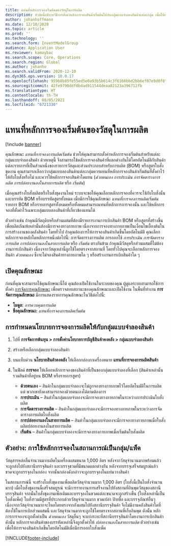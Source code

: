 ```yaml
---
title: แทนที่หลักการจองเริ่มต้นของวัสดุในการผลิต
description: หัวข้อนี้อธิบายวิธีการตั้งค่าหลักการจองสินค้าเริ่มต้นให้กับกลุ่มแบบจำลองสินค้าแต่ละกลุ่ม เพื่อให้สามารถใช้หลักการจองสินค้าที่แตกต่างกันได้โดยอัตโนมัติกับสินค้าแต่ละรายการ ที่เป็นส่วนหนึ่งของรายการวัสดุและส่วนประกอบสำหรับการผลิต (BOM) หรือสูตรใบสั่งชุดงาน
author: johanhoffmann
ms.date: 12/10/2020
ms.topic: article
ms.prod: ''
ms.technology: ''
ms.search.form: InventModelGroup
audience: Application User
ms.reviewer: kamaybac
ms.search.scope: Core, Operations
ms.search.region: Global
ms.author: johanho
ms.search.validFrom: 2020-12-10
ms.dyn365.ops.version: 10.0.17
ms.openlocfilehash: 959b8b85fe55ed5e0a93b5b614c3f6166bbd2bb6ef07e9d0f0f4c2b1ea3c4659
ms.sourcegitcommit: 42fe9790ddf0bdad911544deaa82123a396712fb
ms.translationtype: HT
ms.contentlocale: th-TH
ms.lasthandoff: 08/05/2021
ms.locfileid: "6721330"
---
```

# <a name="override-the-default-reservation-principle-for-materials-in-production"></a>แทนที่หลักการจองเริ่มต้นของวัสดุในการผลิต

[!include [banner](../includes/banner.md)]

คุณลักษณะ *แทนที่การจองการผลิตเริ่มต้น* ช่วยให้คุณสามารถตั้งค่าหลักการจองเริ่มต้นสำหรับแต่ละกลุ่มแบบจำลองสินค้า ด้วยเหตุนี้ จึงสามารถใช้หลักการจองสินค้าที่แตกต่างกันได้โดยอัตโนมัติกับสินค้าแต่ละรายการที่เป็นส่วนหนึ่งของรายการวัสดุและส่วนประกอบสำหรับการผลิต (BOM) หรือสูตรใบสั่งชุดงาน คุณสามารถเลือกว่ากลุ่มแบบลองสินค้าแต่ละกลุ่มควรแทนที่หลักการจองสินค้าเริ่มต้นที่ตั้งค่าไว้ให้กับใบสั่งหรือไม่ และควรใช้หลักการจองสินค้าใดแทน (*ด้วยตนเอง* *การประเมิน* *การจัดตารางการผลิต* *การปล่อยงานลงในสายการผลิต* หรือ *เริ่มต้น*)

เมื่อคุณสร้างใบสั่งผลิตหรือใบสั่งชุดงานใหม่ ระบบจะขอให้คุณเลือกหลักการจองที่ควรจะใช้กับใบสั่งนั้นและบรรทัด BOM หรือบรรทัดสูตรทั้งหมด เมื่อมีการใช้คุณลักษณะ *แทนที่การจองการผลิตเริ่มต้น* รายการ BOM หรือรายการสูตรทั้งหมดหรือทั้งหมดสามารถแทนที่หลักการการจองนั้น และใช้หลักการจองที่ตั้งค่าไว้เฉพาะกลุ่มแบบลองสินค้าที่เกี่ยวข้องแทนได้

ตัวอย่างเช่น ถ้าคุณมีวัตถุดิบหรือส่วนผสมที่ต้องมีรายการงานการเบิกสินค้า BOM หรือสูตรที่สร้างขึ้นเพื่อผลิตภัณฑ์เหล่านั้นต้องมีการจองทางกายภาพ เนื่องจากการจองทางกายภาพเป็นเงื่อนไขเบื้องต้นในการสร้างงานของคลังสินค้า โดยทั่วไป ถ้าคุณต้องการให้การจองสินค้าเกิดขึ้นโดยอัตโนมัติ คุณเลือกหลักการจองหลักใดหลักการหนึ่งต่อไปนี้: การจัดตารางการผลิต การออกใช้ *การประเมิน* *การจัดตารางการผลิต* *การปล่อยงานลงในสายการผลิต* หรือ *เริ่มต้น* ตรงกันข้าม ถ้าคุณมีวัสดุหรือส่วนผสมที่ไม่ต้องงานการเบิกสินค้า เนื่องจากวัสดุเหล่านี้ถูกใช้โดยตรงจากสถานที่ โดยทั่วไปคุณจะเลือกหลักการจองสินค้า *ด้วยตนเอง* ซึ่งจะไม่จองสินค้าทางกายภาพใด ๆ หรือสร้างงานการเบิกสินค้าใด ๆ

## <a name="turn-on-the-feature"></a>เปิดคุณลักษณะ

ก่อนที่คุณจะสามารถใช้คุณลักษณะนี้ได้ คุณต้องเปิดใช้งานในระบบของคุณ ผู้ดูแลระบบสามารถใช้การตั้งค่า [การจัดการคุณลักษณะ](../../fin-ops-core/fin-ops/get-started/feature-management/feature-management-overview.md) เพื่อตรวจสอบสถานะของคุณลักษณะและเปิดใช้งาน ในพื้นที่ทำงาน **การจัดการคุณลักษณะ** มีการแสดงรายการคุณลักษณะในวิธีต่อไปนี้:

- **โมดูล:** *การควบคุมการผลิต*
- **ชื่อคุณลักษณะ:** *แทนที่การจองการผลิตเริ่มต้น*

## <a name="assign-a-production-reservation-policy-to-an-item-model-group"></a>การกําหนดนโยบายการจองการผลิตให้กับกลุ่มแบบจำลองสินค้า

1. ไปที่ **การจัดการต้นทุน \> การตั้งค่านโยบายการบัญชีสินค้าคงคลัง \> กลุ่มแบบจำลองสินค้า**
1. สร้างหรือเลือกกลุ่มแบบจำลองสินค้า
1. บนแท็บด่วน **นโยบายสินค้าคงคลัง** ให้เลือกกล่องกาเครื่องหมาย **แทนที่การจองการผลิตสินค้า**
1. ในฟิลด์ **การจอง** ให้เลือกหลักการจองของสินค้าที่เป็นของกลุ่มแบบจำลองที่เลือก (สินค้าเหล่านั้นรวมสินค้าที่อยู่บน BOM หรือรายการสูตร)

    - **ด้วยตนเอง** – สินค้าในกลุ่มแบบจำลองจะไม่ถูกจองทางกายภาพไว้โดยอัตโนมัติในการผลิต แต่ พวกเขายังคงสามารถจองด้วยตนเองได้ตามต้องการ
    - **การประเมิน** – สินค้าในกลุ่มแบบจำลองจะมีการจองทางกายภาพในระหว่างการประเมินใบสั่งผลิต
    - **การจัดตารางการผลิต** – สินค้าในกลุ่มแบบจำลองจะมีการจองทางกายภาพในระหว่างการจัดตารางการผลิตใบสั่งผลิต
    - **การปล่อยงานลงในสายการผลิต** – สินค้าในกลุ่มแบบจำลองจะมีการจองทางกายภาพเมื่อใบสั่งผลิตปล่อยงานลงในสายการผลิต
    - **เริ่มต้น** – สินค้าในกลุ่มแบบจำลองจะมีการจองทางกายภาพเมื่อเริ่มต้นใบสั่งผลิต

## <a name="example-using-reservation-principles-in-a-bulkpack-scenario"></a>ตัวอย่าง: การใช้หลักการจองในสถานการณ์เป็นกลุ่ม/แพ็ค

วัสดุสารหล่อลื่นจำนวนมากผลิตในเครื่องผสมขนาด 1,000 ลิตร หลังจากวัสดุจำนวนมากพร้อมแล้ว จะถูกส่งไปยังสถานีบรรจุสินค้า และบรรจุขวดที่มีขนาดแตกต่างกัน หลังจากบรรจุเสร็จสมบูรณ์แล้ว ขวดจะถูกบรรจุลงในกล่อง จากนั้นกล่องดังกล่าวจะถูกบรรจุลงในแท่นวางสินค้า

ในสถานการณ์นี้ จะสร้างใบสั่งชุดงานเพื่อผลิตวัสดุจำนวนมาก 1,000 ลิตร (ใบสั่งนี้เป็นใบสั่งจำนวนมาก) เมื่อใบสั่งชุดงานนี้เสร็จสมบูรณ์ จะมีการรายงานการเสร็จงานไปยังสถานที่อินพุตวัสดุของสถานีบรรจุสินค้า จากนั้นใบสั่งชุดงานเพื่อเติมและบรรจุลงในขวดแต่ละขนาดจะถูกสร้างขึ้น (ใบสั่งเหล่านี้เป็นใบสั่งแพ็ค) ใบสั่งรวมมีสูตรที่ประกอบด้วยวัสดุจำนวนมาก ขวดเปล่า ป้ายชื่อ และบรรจุภัณฑ์อื่นๆ เนื่องจากวัสดุจำนวนมากจะไหลโดยตรงจากถังผสมไปยังสถานีบรรจุสินค้า จึงไม่มีงานคลังสินค้าใดที่ต้องใช้ในการเบิกส่วนผสมนี้ และวัสดุจำนวนมากจะถูกใช้โดยตรงจากสถานที่เก็บอินพุต ดังนั้น หลักการการจองจะถูกตั้งค่าเป็น *ด้วยตนเอง* วัสดุอื่นๆ จะแบ่งระยะที่สถานีบรรจุสินค้าโดยงานการเบิกสินค้า ดังนั้น หลักการจองสินค้าของบรรทัดเหล่านี้จึงถูกตั้งค่าให้ *ปล่อยงานลงในสายการผลิต* ตัวอย่างเช่น เพื่อให้การจองสินค้าเกิดขึ้นโดยอัตโนมัติเมื่อมีการออกใบสั่งแพ็ค


[!INCLUDE[footer-include](../../includes/footer-banner.md)]